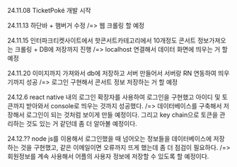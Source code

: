 24.11.08 TicketPoké 개발 시작

24.11.13 하단바 + 햄버거 수정 /=> 웹 크롤링 할 예정

24.11.15 인터파크티켓사이트에서 핫콘서트카테고리에서 10개정도 콘서트 정보가져오는 크롤링 + DB에 저장까지 진행 /=> localhost 연결해서 데이터 화면에 띄우는 거 할 예정

24.11.20 이미지까지 가져와서 db에 저장하고 서버 만들어서 서버랑 RN 연동하여 띄우기까지 성공 /=> 로그인 구현해서 콘서트 정보 저장하는 거 할 예정

24.12.6 react native 내의 로그인 확장자를 사용하여 로그인을 구현했고 아이디 및 토큰까지 받아와서 console로 띄우는 것까지 성공했다. /=> 데이터베이스를 구축해서 저장해서 로그인이 되는 것처럼 보이게 만들 예정이다. 그리고 key chain으로 토큰을 관리하는 것도 있는 거 같던데 좀 더 알아볼 예정이다.

24.12.?? node js를 이용해서 로그인했을 때 넘어오는 정보들을 데이터베이스에 저장하는 것을 구현했고, 같은 이메일이면 오류까지 뜨게 했는데 좀 더 점검이 필요하다.
/=> 회원정보를 계속 사용해서 어플의 사용자 정보에 저장할 수 있도록 할 예정이다.
